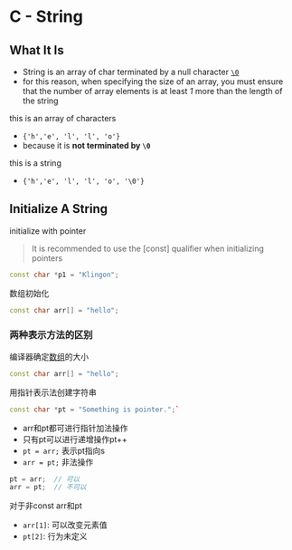 # C - String

## What It Is

- String is an array of char terminated by a null character [`\0`](c-character.md)
- for this reason, when specifying the size of an array, you must ensure that the number of array elements is at least *1* more than the length of the string

this is an array of characters

- `{'h','e', 'l', 'l', 'o'}`
- because it is **not terminated by `\0`**

this is a string

- `{'h','e', 'l', 'l', 'o', '\0'}`

## Initialize A String

initialize with pointer

> It is recommended to use the [const] qualifier when initializing pointers

```c++
const char *p1 = "Klingon";
```

数组初始化

```c++
const char arr[] = "hello";
```

### 两种表示方法的区别

编译器确定[数组](c++-array.md)的大小

```c++
const char arr[] = "hello";
```

用指针表示法创建字符串

```c++
const char *pt = "Something is pointer.";`
```

- arr和pt都可进行指针加法操作
- 只有pt可以进行递增操作pt++
- `pt = arr;` 表示pt指向s
- `arr = pt;` 非法操作

```c++
pt = arr;  // 可以
arr = pt;  // 不可以
```

对于非const arr和pt

- `arr[1]`: 可以改变元素值
- `pt[2]`: 行为未定义

